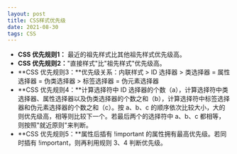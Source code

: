 ```yaml
---
layout: post
title: CSS样式优先级
date: 2021-08-30
tags: CSS
---
```


- **CSS 优先规则1：** 最近的祖先样式比其他祖先样式优先级高。
- **CSS 优先规则2：**"直接样式"比"祖先样式"优先级高。
- **CSS 优先规则3：**优先级关系：内联样式 > ID 选择器 > 类选择器 = 属性选择器 = 伪类选择器 > 标签选择器 = 伪元素选择器
- **CSS 优先规则4：**计算选择符中 ID  选择器的个数（a），计算选择符中类选择器、属性选择器以及伪类选择器的个数之和（b），计算选择符中标签选择器和伪元素选择器的个数之和（c）。按  a、b、c 的顺序依次比较大小，大的则优先级高，相等则比较下一个。若最后两个的选择符中 a、b、c 都相等，则按照"就近原则"来判断。
- **CSS 优先规则5：**属性后插有 !important 的属性拥有最高优先级。若同时插有 !important，则再利用规则 3、4 判断优先级。



